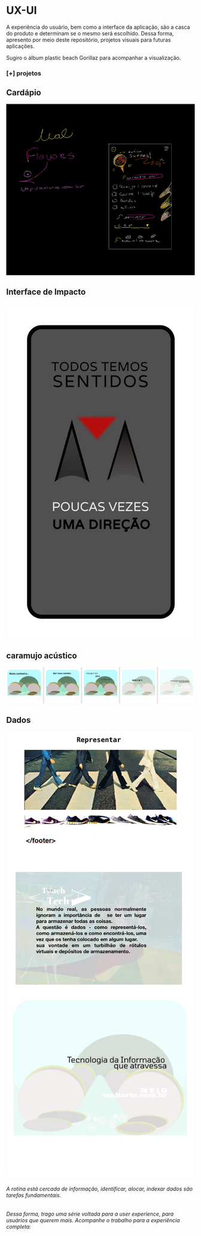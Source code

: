 # UX-UI
A experiência do usuário, bem como a interface da aplicação, são a casca do produto e determinam se o mesmo será escolhido. Dessa forma, apresento por meio deste repositório, projetos visuais para futuras aplicações. 

Sugiro o álbum plastic beach Gorillaz para acompanhar a visualização. 
### [+] projetos 
## Cardápio
![](https://github.com/Maliarte/images/blob/master/maliarte-flavors-esfiha.jpg)
## Interface de Impacto
![](https://github.com/Maliarte/images/blob/master/todos-temos-sentidos-maliarte.jpg)
## caramujo acústico
![](https://github.com/Maliarte/images/blob/master/todos-temos-sentidos.png)
## Dados 
![](https://github.com/Maliarte/images/blob/master/representar-maliarte.jpg)
![](https://github.com/Maliarte/images/blob/master/representar-maliarte-2.jpg)
![](https://github.com/Maliarte/images/blob/master/representar-maliarte-3.jpg)

###### A rotina está cercada de informação, identificar, alocar, indexar dados são tarefas fundamentais. 
###### Dessa forma, trago uma série voltada para a user experience, para usuários que querem mais. Acompanhe o trabalho para a experiência completa:


